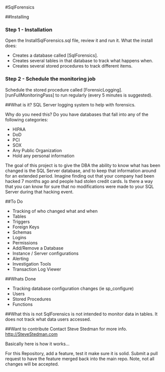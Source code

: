#SqlForensics

##Installing
### Step 1 - Installation 
Open the InstallSqlForensics.sql file, review it and run it.
What the install does:
 * Creates a database called [SqlForensics].
 * Creates several tables in that database to track what happens when.
 * Creates several stored procedures to track different items.
### Step 2 - Schedule the monitoring job
Schedule the stored procedure called [ForensicLogging].[runFullMonitoringPass] to run regularly (every 5 minutes is suggested).

##What is it?
SQL Server logging system to help with forensics.

Why do you need this? Do you have databases that fall into any of the following categories:
 + HIPAA
 + DoD
 + PCI
 + SOX
 + Any Public Organization
 + Hold any personal information

The goal of this project is to give the DBA the ability to know what has been changed is the SQL Server 
database, and to keep that information around for an extended period. Imagine finding out that your company 
had been hacked 7 months ago and people had stolen credit cards. Is there a way that you can know for sure
that no modifications were made to your SQL Server during that hacking event.


##To Do
+ Tracking of who changed what and when
 + Tables
 + Triggers
 + Foreign Keys
 + Schemas
 + Logins
 + Permissions
 + Add/Remove a Database
 + Instance / Server configurations
+ Alerting
+ Investigation Tools
+ Transaction Log Viewer

##Whats Done
+ Tracking database configuration changes (ie sp_configure)
+ Users
+ Stored Procedures
+ Functions

##What this is not
SqlForensics is not intended to monitor data in tables. It does not track what data users accessed.

##Want to contribute
Contact Steve Stedman for more info.  http://SteveStedman.com

Basically here is how it works...

For this Repository, add a feature, test it make sure it is solid.  Submit a pull request to have the feature merged back into the main repo.  Note, not all changes will be accepted. 
